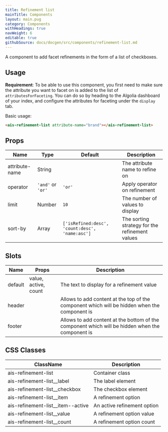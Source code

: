 ```yaml
---
title: Refinement list
mainTitle: Components
layout: main.pug
category: Components
withHeadings: true
navWeight: 6
editable: true
githubSource: docs/docgen/src/components/refinement-list.md
---
```


A component to add facet refinements in the form of a list of checkboxes.

## Usage

**Requirement**: To be able to use this component, you first need to make sure the attribute you want to facet on is added to the list of `attributesForFaceting`. You can do so by heading to the Algolia dashboard of your index, and configure the attributes for faceting under the `display` tab.

Basic usage:

```html
<ais-refinement-list attribute-name="brand"></ais-refinement-list>
```

## Props

| Name           | Type              | Default                                        | Description                                    |
|----------------|-------------------|------------------------------------------------|------------------------------------------------|
| attribute-name | String            |                                                | The attribute name to refine on                |
| operator       | `'and'` or `'or'` | `'or'`                                         | Apply operator on refinement                   |
| limit          | Number            | `10`                                           | The number of values to display                |
| sort-by        | Array             | `['isRefined:desc', 'count:desc', 'name:asc']` | The sorting strategy for the refinement values |

## Slots

| Name    | Props                | Description                                                                                     |
|---------|----------------------|-------------------------------------------------------------------------------------------------|
| default | value, active, count | The text to display for a refinement value                                                      |
| header  |                      | Allows to add content at the top of the component which will be hidden when the component is    |
| footer  |                      | Allows to add content at the bottom of the component which will be hidden when the component is |

## CSS Classes

| ClassName                         | Description                 |
|-----------------------------------|-----------------------------|
| ais-refinement-list               | Container class             |
| ais-refinement-list__label        | The label element           |
| ais-refinement-list__checkbox     | The checkbox element        |
| ais-refinement-list__item         | A refinement option         |
| ais-refinement-list__item--active | An active refinement option |
| ais-refinement-list__value        | A refinement option value   |
| ais-refinement-list__count        | A refinement option count   |

